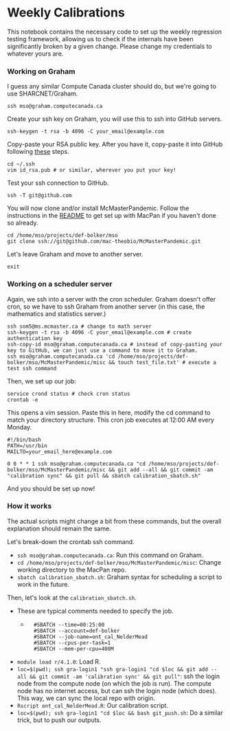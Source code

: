 #  Weekly Calibrations
This notebook contains the necessary code to set up the weekly regression testing framework, allowing us to check if the internals have been significantly broken by a given change. Please change my credentials to whatever yours are.

### Working on Graham 
I guess any similar Compute Canada cluster should do, but we're going to use SHARCNET/Graham.
```
ssh mso@graham.computecanada.ca
```

Create your ssh key on Graham, you will use this to ssh into GitHub servers.
```
ssh-keygen -t rsa -b 4096 -C your_email@example.com
```

Copy-paste your RSA public key. After you have it, copy-paste it into GitHub following [these](https://docs.github.com/en/github/authenticating-to-github/connecting-to-github-with-ssh/adding-a-new-ssh-key-to-your-github-account) steps.
```
cd ~/.ssh
vim id_rsa.pub # or similar, wherever you put your key!
```

Test your ssh connection to GitHub.
```
ssh -T git@github.com
```

You will now clone and/or install McMasterPandemic. Follow the instructions in the [README](https://github.com/mac-theobio/McMasterPandemic) to get set up with MacPan if you haven't done so already. 
```
cd /home/mso/projects/def-bolker/mso
git clone ssh://git@github.com/mac-theobio/McMasterPandemic.git
```

Let's leave Graham and move to another server.
```
exit
```
### Working on a scheduler server

Again, we ssh into a server with the cron scheduler. Graham doesn't offer cron, so we have to ssh Graham from another server (in this case, the mathematics and statistics server.)
```
ssh som5@ms.mcmaster.ca # change to math server
ssh-keygen -t rsa -b 4096 -C your_email@example.com # create authentication key
ssh-copy-id mso@graham.computecanada.ca # instead of copy-pasting your key to GitHub, we can just use a command to move it to Graham.
ssh mso@graham.computecanada.ca 'cd /home/mso/projects/def-bolker/mso/McMasterPandemic/misc && touch test_file.txt' # execute a test ssh command
```

Then, we set up our job:
```
service crond status # check cron status 
crontab -e
```

This opens a vim session. Paste this in here, modify the cd command to match your directory structure. This cron job executes at 12:00 AM every Monday.
```
#!/bin/bash
PATH=/usr/bin
MAILTO=your_email_here@example.com

0 0 * * 1 ssh mso@graham.computecanada.ca "cd /home/mso/projects/def-bolker/mso/McMasterPandemic/misc && git add --all && git commit -am "calibration sync" && git pull && sbatch calibration_sbatch.sh"
```

And you should be set up now!

### How it works
The actual scripts might change a bit from these commands, but the overall explanation should remain the same.

Let's break-down the crontab ssh command.
- ```ssh mso@graham.computecanada.ca```: Run this command on Graham.
- `cd /home/mso/projects/def-bolker/mso/McMasterPandemic/misc`: Change working directory to the MacPan repo.
- `sbatch calibration_sbatch.sh`: Graham syntax for scheduling a script to work in the future.

Then, let's look at the `calibration_sbatch.sh`.

- These are typical comments needed to specify the job.
  - ``` #!/bin/bash
      #SBATCH --time=00:25:00
      #SBATCH --account=def-bolker
      #SBATCH --job-name=ont_cal_NelderMead
      #SBATCH --cpus-per-task=1
      #SBATCH --mem-per-cpu=400M
    ```
-  `module load r/4.1.0`: Load R.
-  `loc=$(pwd); ssh gra-login1 "ssh gra-login1 "cd $loc && git add --all && git commit -am 'calibration sync' && git pull"`: ssh the login node from the compute node (on which the job is run). The compute node has no internet access, but can ssh the login node (which does). This way, we can sync the local repo with origin.
-  `Rscript ont_cal_NelderMead.R`: Our calibration script.
-  `loc=$(pwd); ssh gra-login1 "cd $loc && bash git_push.sh`: Do a similar trick, but to push our outputs.
